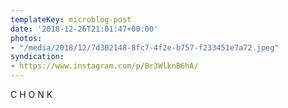 ```yaml
---
templateKey: microblog-post
date: '2018-12-26T21:01:47+00:00'
photos:
- "/media/2018/12/7d302148-8fc7-4f2e-b757-f233451e7a72.jpeg"
syndication:
- https://www.instagram.com/p/Br3WlknB6hA/
---
```


C H O N K


